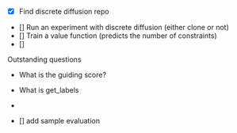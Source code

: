 - [X] Find discrete diffusion repo 
- [] Run an experiment with discrete diffusion (either clone or not)
- [] Train a value function (predicts the number of constraints)
- [] 

Outstanding questions
- What is the guiding score? 
- What is get_labels 
- 


- [] add sample evaluation 

